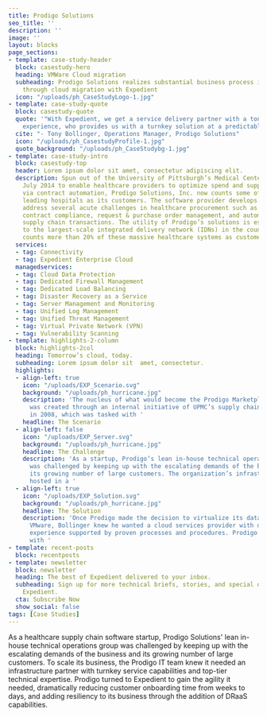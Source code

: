 ```yaml
---
title: Prodigo Solutions
seo_title: ''
description: ''
image: ''
layout: blocks
page_sections:
- template: case-study-header
  block: casestudy-hero
  heading: VMWare Cloud migration
  subheading: Prodigo Solutions realizes substantial business process improvements
    through cloud migration with Expedient
  icon: "/uploads/ph_CaseStudyLogo-1.jpg"
- template: case-study-quote
  block: casestudy-quote
  quote: '"With Expedient, we get a service delivery partner with a ton of VMware
    experience, who provides us with a turnkey solution at a predictable monthly cost."'
  cite: "- Tony Bollinger, Operations Manager, Prodigo Solutions"
  icon: "/uploads/ph_CasestudyProfile-1.jpg"
  quote_background: "/uploads/ph_CaseStudybg-1.jpg"
- template: case-study-intro
  block: casestudy-top
  header: Lorem ipsum dolor sit amet, consectetur adipiscing elit.
  description: Spun out of the University of Pittsburgh’s Medical Center (UPMC) in
    July 2014 to enable healthcare providers to optimize spend and supply chain processes
    via contract automation, Prodigo Solutions, Inc. now counts some of the nation’s
    leading hospitals as its customers. The software provider develops solutions that
    address several acute challenges in healthcare procurement such as contract management,
    contract compliance, request & purchase order management, and automation of digital
    supply chain transactions. The utility of Prodigo’s solutions is especially attractive
    to the largest-scale integrated delivery network (IDNs) in the country, as Prodigo
    counts more than 20% of these massive healthcare systems as customers.
  services:
  - tag: Connectivity
  - tag: Expedient Enterprise Cloud
  managedservices:
  - tag: Cloud Data Protection
  - tag: Dedicated Firewall Management
  - tag: Dedicated Load Balancing
  - tag: Disaster Recovery as a Service
  - tag: Server Management and Monitoring
  - tag: Unified Log Management
  - tag: Unified Threat Management
  - tag: Virtual Private Network (VPN)
  - tag: Vulnerability Scanning
- template: highlights-2-column
  block: highlights-2col
  heading: Tomorrow’s cloud, today.
  subheading: Lorem ipsum dolor sit  amet, consectetur.
  highlights:
  - align-left: true
    icon: "/uploads/EXP_Scenario.svg"
    background: "/uploads/ph_hurricane.jpg"
    description: 'The nucleus of what would become the Prodigo Marketplace product
      was created through an internal initiative of UPMC’s supply chain department
      in 2008, which was tasked with '
    headline: The Scenario
  - align-left: false
    icon: "/uploads/EXP_Server.svg"
    background: "/uploads/ph_hurricane.jpg"
    headline: The Challenge
    description: 'As a startup, Prodigo’s lean in-house technical operations group
      was challenged by keeping up with the escalating demands of the business and
      its growing number of large customers. The organization’s infrastructure was
      hosted in a '
  - align-left: true
    icon: "/uploads/EXP_Solution.svg"
    background: "/uploads/ph_hurricane.jpg"
    headline: The Solution
    description: 'Once Prodigo made the decision to virtualize its data center using
      VMware, Bollinger knew he wanted a cloud services provider with demonstrated
      experience supported by proven processes and procedures. Prodigo began its evaluation
      with '
- template: recent-posts
  block: recentposts
- template: newsletter
  block: newsletter
  heading: The best of Expedient delivered to your inbox.
  subheading: Sign up for more technical briefs, stories, and special offers from
    Expedient.
  cta: Subscribe Now
  show_social: false
tags: [Case Studies]
---
```

 
As a healthcare supply chain software startup, Prodigo Solutions' lean in-house technical operations group was challenged by keeping up with the escalating demands of the business and its growing number of large customers. To scale its business, the Prodigo IT team knew it needed an infrastructure partner with turnkey service capabilities and top-tier technical expertise. Prodigo turned to Expedient to gain the agility it needed, dramatically reducing customer onboarding time from weeks to days, and adding resiliency to its business through the addition of DRaaS capabilities.